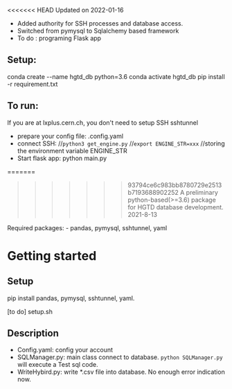 <<<<<<< HEAD
Updated on 2022-01-16

- Added authority for SSH processes and database access. 
- Switched from pymysql to Sqlalchemy based framework
- To do : programing Flask app

## Setup:
conda create --name hgtd_db python=3.6
conda activate hgtd_db
pip install -r requirement.txt

## To run:
If you are at lxplus.cern.ch, you don't need to setup SSH sshtunnel
* prepare your config file: .config.yaml
* connect SSH: 
    //`python3 get_engine.py`
    //`export ENGINE_STR=xxx`
    //storing the environment variable ENGINE_STR
* Start flask app: python main.py




=======
>>>>>>> 93794ce6c983bb8780729e2513b7193688902252
A preliminary python-based(>=3.6) package for HGTD database development.
2021-8-13

Required packages:
    - pandas, pymysql, sshtunnel, yaml


# Getting started  <a name="getting-started"></a>

## Setup <a name = "setup"></a>
pip install pandas, pymysql, sshtunnel, yaml.

[to do] setup.sh

## Description

* Config.yaml: config your account 
* SQLManager.py: main class connect to database. `python SQLManager.py` will execute a Test sql code.
* WriteHybird.py: write \*.csv file into database. No enough error indication now.
